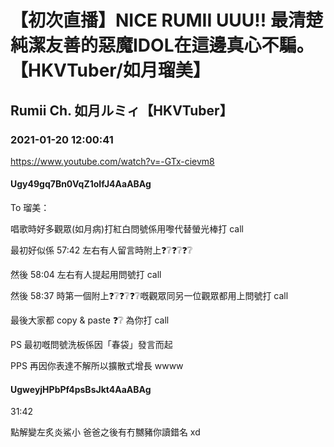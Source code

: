 # 【初次直播】NICE RUMII UUU!! 最清楚純潔友善的惡魔IDOL在這邊真心不騙。【HKVTuber/如月瑠美】
## Rumii Ch. 如月ルミィ【HKVTuber】
### 2021-01-20 12:00:41
https://www.youtube.com/watch?v=-GTx-cievm8
#### Ugy49gq7Bn0VqZ1oIfJ4AaABAg
To 瑠美：

唱歌時好多觀眾(如月病)打紅白問號係用嚟代替螢光棒打 call

最初好似係 57:42 左右有人留言時附上❓❔❓❔❓❔

然後 58:04 左右有人提起用問號打 call

然後 58:37 時第一個附上❓❔❓❔❓❔嘅觀眾同另一位觀眾都用上問號打 call

最後大家都 copy & paste ❓❔ 為你打 call



PS 最初嘅問號洗板係因「春袋」發言而起

PPS 再因你表達不解所以擴散式增長 wwww

#### UgweyjHPbPf4psBsJkt4AaABAg
31:42

 點解變左炙炎鯊小 爸爸之後有冇嬲豬你讀錯名 xd

